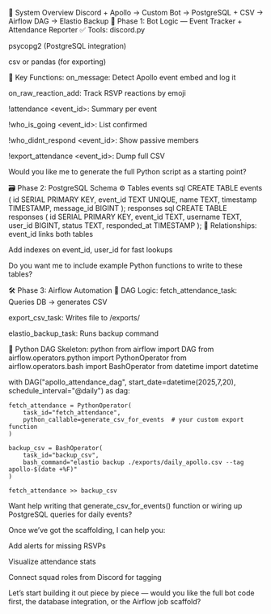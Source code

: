 🧠 System Overview
Discord + Apollo → Custom Bot → PostgreSQL + CSV → Airflow DAG → Elastio Backup
🤖 Phase 1: Bot Logic — Event Tracker + Attendance Reporter
✅ Tools:
discord.py

psycopg2 (PostgreSQL integration)

csv or pandas (for exporting)

🧩 Key Functions:
on_message: Detect Apollo event embed and log it

on_raw_reaction_add: Track RSVP reactions by emoji

!attendance <event_id>: Summary per event

!who_is_going <event_id>: List confirmed

!who_didnt_respond <event_id>: Show passive members

!export_attendance <event_id>: Dump full CSV

Would you like me to generate the full Python script as a starting point?

🗃️ Phase 2: PostgreSQL Schema
⚙️ Tables
events
sql
CREATE TABLE events (
    id SERIAL PRIMARY KEY,
    event_id TEXT UNIQUE,
    name TEXT,
    timestamp TIMESTAMP,
    message_id BIGINT
);
responses
sql
CREATE TABLE responses (
    id SERIAL PRIMARY KEY,
    event_id TEXT,
    username TEXT,
    user_id BIGINT,
    status TEXT,
    responded_at TIMESTAMP
);
🔑 Relationships:
event_id links both tables

Add indexes on event_id, user_id for fast lookups

Do you want me to include example Python functions to write to these tables?

🛠️ Phase 3: Airflow Automation
🧬 DAG Logic:
fetch_attendance_task: Queries DB → generates CSV

export_csv_task: Writes file to /exports/

elastio_backup_task: Runs backup command

🐍 Python DAG Skeleton:
python
from airflow import DAG
from airflow.operators.python import PythonOperator
from airflow.operators.bash import BashOperator
from datetime import datetime

with DAG("apollo_attendance_dag", start_date=datetime(2025,7,20), schedule_interval="@daily") as dag:

    fetch_attendance = PythonOperator(
        task_id="fetch_attendance",
        python_callable=generate_csv_for_events  # your custom export function
    )

    backup_csv = BashOperator(
        task_id="backup_csv",
        bash_command="elastio backup ./exports/daily_apollo.csv --tag apollo-$(date +%F)"
    )

    fetch_attendance >> backup_csv
Want help writing that generate_csv_for_events() function or wiring up PostgreSQL queries for daily events?

Once we’ve got the scaffolding, I can help you:

Add alerts for missing RSVPs

Visualize attendance stats

Connect squad roles from Discord for tagging

Let’s start building it out piece by piece — would you like the full bot code first, the database integration, or the Airflow job scaffold?

